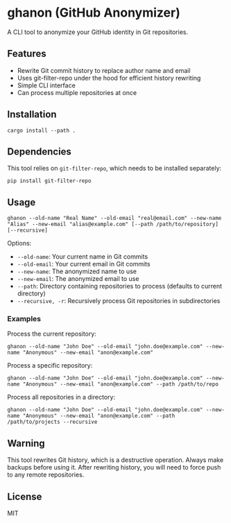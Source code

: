 # ghanon (GitHub Anonymizer)

A CLI tool to anonymize your GitHub identity in Git repositories.

## Features

- Rewrite Git commit history to replace author name and email
- Uses git-filter-repo under the hood for efficient history rewriting
- Simple CLI interface
- Can process multiple repositories at once

## Installation

```
cargo install --path .
```

## Dependencies

This tool relies on `git-filter-repo`, which needs to be installed separately:

```
pip install git-filter-repo
```

## Usage

```
ghanon --old-name "Real Name" --old-email "real@email.com" --new-name "Alias" --new-email "alias@example.com" [--path /path/to/repository] [--recursive]
```

Options:

- `--old-name`: Your current name in Git commits
- `--old-email`: Your current email in Git commits
- `--new-name`: The anonymized name to use
- `--new-email`: The anonymized email to use
- `--path`: Directory containing repositories to process (defaults to current directory)
- `--recursive, -r`: Recursively process Git repositories in subdirectories

### Examples

Process the current repository:

```
ghanon --old-name "John Doe" --old-email "john.doe@example.com" --new-name "Anonymous" --new-email "anon@example.com"
```

Process a specific repository:

```
ghanon --old-name "John Doe" --old-email "john.doe@example.com" --new-name "Anonymous" --new-email "anon@example.com" --path /path/to/repo
```

Process all repositories in a directory:

```
ghanon --old-name "John Doe" --old-email "john.doe@example.com" --new-name "Anonymous" --new-email "anon@example.com" --path /path/to/projects --recursive
```

## Warning

This tool rewrites Git history, which is a destructive operation. Always make backups before using it.
After rewriting history, you will need to force push to any remote repositories.

## License

MIT
